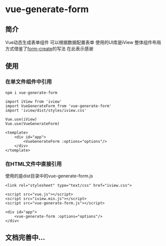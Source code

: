 # vue-generate-form
## 简介
Vue动态生成表单组件 可以根据数据配置表单 使用的UI库是iView 整体组件布局方式借鉴了[form-create](https://github.com/xaboy/form-create)的写法 在此表示感谢

## 使用
### 在单文件组件中引用
```
npm i vue-generate-form
```

```
import iView from 'iview'
import VueGenerateForm from 'vue-generate-form'
import 'iview/dist/styles/iview.css'

Vue.use(iView)
Vue.use(VueGenerateForm)
```
```
<template>
    <div id="app">
        <VueGenerateForm :options="options"/>
    </div>
</template>
```

### 在HTML文件中直接引用
使用的是dist目录中的vue-generate-form.js
```
<link rel="stylesheet" type="text/css" href="iview.css">
```
```
<script src="vue.js"></script>
<script src="iview.min.js"></script>
<script src="vue-generate-form.js"></script>
```
```
<div id="app">
    <vue-generate-form :options="options"/>
</div>
```

## 文档完善中...
